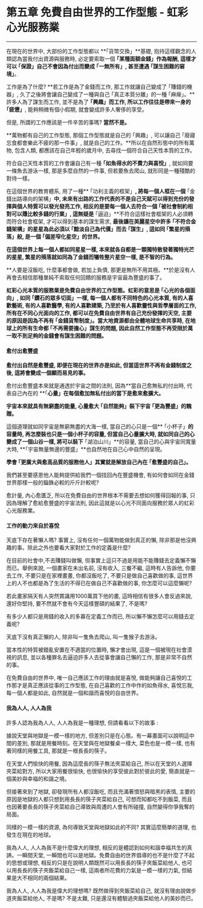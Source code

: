 # 第五章 免費自由世界的工作型態 - 虹彩心光服務業

---

在現在的世界中, 大部份的工作型態都以 **｢貨幣交換」**基礎, 抱持這樣觀念的人類認為當我付出資源與服務時, 必定要索取一個 **｢某種面額金錢」**作為報酬, 這樣才可以** ｢保證」**自己不會因為付出而變成 **｢一無所有」**,  甚至遭遇** ｢謀生困難的窘境」**。

工作是為了什麼? **若工作是為了金錢而工作, 那工作就讓自己變成了 ｢賺錢的機器」, 久了之後將會讓自己變成了一種與自己 ｢真正本質分離」的一種 ｢麻痺」。**許多人為了謀生而工作, 並不是為了 **｢興趣」**而工作, 所以工作往往是帶來一身的** ｢疲憊」**, 能夠稍微有個小假期, 就會變成許多人奢侈的享受。

但是, 所謂的工作應該是一件辛苦的事嗎? **當然不是。**

**萬物都有自己的工作型態, 那個工作型態就是自己的 ｢興趣」, 可以讓自己  ｢廢寢忘食都會樂此不疲的那一件事」, 就是自己的工作。**所以在自然形態中的所有萬物, 包含人類, 都應該在自己年輕的歲月中, 去尋找一個符合自己天性本質的工作。

符合自己天性本質的工作會讓自己有一種 **｢如魚得水的不費力與喜悅」**, 就如同要一條魚去游泳一樣, 那是多麼自然的一件事, 但若要魚去爬山, 就形同是一種殘酷的對待一樣。

在這個世界的教育體系, 用了一種** ｢功利主義的框架」**, 將每一個人框在一個** ｢金錢出路導向的架構」**中, 未來有出路的工作代表的不是自己天賦可以得到充份的發揮與個人特質可以發光發亮工作, 相反的是要每一個人去符合一個 **｢被社會制約相對可以賺比較多錢的行業」**, 這無疑是** ｢逼迫」**不符合這樣社會框架的人必須轉而符合社會框架, 才可以得到基本的謀生需求, **最後讓在美麗星空中許多 ｢不符合金錢架構」的星星為此必須以  ｢黯淡自己為代價」而去 ｢謀生」, 這如同 ｢繁星的殞落」般, 是一個 ｢偏差窄化星空」的世界。**

**在這個世界上每一個人都如同星星一樣, 本來就各自都是一顆獨特散發著獨特光芒的星星, 繁星的殞落就如同為了金錢而犧牲整片星空一樣, 是不智的行為。**

**人要是沒飯吃, 什麼事都會做, 若加上負債, 那更是無所不用其極。**於是沒有人再會去相信那種單純不索取任何回饋的服務是宇宙最為豐盛的事了。

**虹彩心光本質的服務業是免費自由世界的工作型態。**虹彩的意思是 ｢**心光的各個面向**」, 如同 **｢鑽石的眾多切面」**一樣, 每一個人都有不同特色的心光本質, 有的人喜歡藝術, 有的人喜歡醫學, 有的人喜歡建築, 乃至於有人喜歡靈性與哲學層面的工作, **所有在不同心光面向的工作, 都可以在免費自由世界有自己充份發揮的天空, 主要的原因是因為不再有 ｢金錢貨幣制度」**。當大地資源都由全體地球生命共享時, 在地球上的所有生命都** ｢不再需要擔心」謀生的問題**, 因此自然工作型態**不再受限於萬一取不到足夠的金錢會有謀生困難的問題。**

#### 愈付出愈豐盛

**愈付出自然是愈豐盛, 即便在現在的世界亦是如此, 但當這世界不再有金錢制度之後, 這將會變成一個顯而易見的事。**

愈付出愈豐盛本來就是通透於宇宙之間的法則, 因為**當自己愈無私的付出時, 代表自己內在的 **｢**心量」在每個愈加無私付出的當下是愈來愈擴大。**

**宇宙本來就具有無窮盡的能量, 心量愈大 ｢自然能夠」裝下宇宙 ｢更為豐盛」的餽贈。**

這個道理就如同宇宙是無窮無盡的大海一樣, 當自己的心只是一個** ｢小杯子」**的容量時, 再怎麼裝也只是一個小杯子的容量, 但當自己心量擴大時, 就如同自己的心變成了一個山谷一樣, 將可以裝下** ｢湖泊山川」**的容量, 當自己的心與宇宙同寬量大時, **｢宇宙無量無邊的豐盛」**也自然地在自己心中自然的呈現。

**學會 ｢更廣大與愈高品質的服務他人」其實就是解放自己內在 **｢**愈豐盛的自己**」**。**

我們甚至要感恩他人能夠提供給我們一個找回內在豐盛機會, 有如何會如同在金錢世界那樣一般的錙銖必較的斤斤計較呢?

愈計量, 內心愈匱乏, 所以在免費自由的世界根本不需要去想如何獲得回報的事, 只因為理解了愈給愈豐盛的宇宙法則, 因此這就是以心光不同面向服務於眾人的虹彩心光服務業。

#### 工作的動力來自於喜悅

天底下存在著懶人嗎? 事實上, 沒有任何一個萬物能做到真正的懶, 除非那是他沒興趣的事。除此之外也要看大家對於工作的定義是什麼?

在目前的社會中,不去賺錢叫做懶, 但事實上這只不過是用能不能賺錢去定義懶不懶而已。舉例來說, 一個畫家在未出名前, 沒有收入, 三餐不繼, 這時有人告訴他, 你要去工作, 不要只是在家裡畫畫, 你都沒飯吃了, 不要只是做自己喜歡做的事, 這世界上的人不也都是為了生活的不得已在做自己不喜歡做的事, 你怎麼可以這麼懶呢?

若此畫家隔天有人突然賞識用1000萬買下他的畫, 這時相信有很多人會反過來說, 還好你堅持, 要不然就不會有今天這樣豐碩的結果了, 不是嗎?

有多少人都只是用錢的收入的多寡在定義工作而已, 所以懶不懶怎麼可以用錢去定義呢?

天底下沒有真正懶的人, 除非叫一隻魚去爬山, 叫一隻猴子去游泳。

當本性的特質被錯亂安置在不適當的位置時, 懶才會出現, 這是一個被現在社會漠視的訊息, 並以各種罪名去逼迫許多人去從事會讓自己懶的工作, 那是非常不自然的事。

在免費自由的世界中, 唯一自己應該工作的理由就是喜悅, 做能夠讓自己喜悅的工作那才是真正應該從事的工作型態, 在自己喜歡的工作中作的如魚得水, 喜悅忘我, 每一個人都是如此, 自然就是一個和諧而喜悅的自由世界。

#### 我為人人, 人人為我

許多人認為我為人人, 人人為我是一種理想, 但請看看以下的故事 :

據說天堂與地獄是一模一樣的地方, 但差別只是在心態。有一幕畫面可以說明這中間的差別, 那就是用餐時刻。在天堂與在地獄餐桌一樣大, 菜色也是一模一樣, 也有著同樣的用餐工具, 那就是一根長長的筷子。

在天堂人們愉快的用餐, 因為這麼長的筷子無法夾菜給自己, 所以在天堂的人選擇夾菜給對方, 所以大家用餐很愉快, 也很愉快的享受彼此對於彼此的愛, 簡直就是一個美妙與幸福的和諧之境。

但接著來到了地獄, 卻發現所有人都沒飯吃, 而且充滿著憤怒與暗黑的表情, 主要的原因是地獄的人都只想到用長長的筷子夾菜給自己, 可想而知都吃不到飯菜, 而且也因著要長長的筷子夾菜給自己導致與周遭的人會有所碰撞, 自然變得你爭我奪的局面。

同樣的一模一樣的資源, 為何導致天堂與地獄如此的不同? 其實這麼簡單的道理, 也發生在現在的地球。

我為人人, 人人為我不是什麼偉大的理想, 相反的是體認到如何和諧幸福共生的真諦。一瞬間天堂, 一瞬間也可以是地獄。免費自由的世界倡導的也不是什麼了不起的思想或理想, 相反的只是在說明人類既然可以用長長的筷子夾飯菜給他人, 也可以用長長的筷子夾飯菜給自己一樣, 這兩者所花費的力氣是一模一樣的力氣, 但結果是大不相同的兩個結果。

我為人人, 人人為我是偉大的理想嗎? 既然做得到夾飯菜給自己, 就沒有理由說做步道夾飯菜給他人, 不是嗎? 不是太難, 只是還沒有體驗過夾飯菜給他人的美妙而已。

